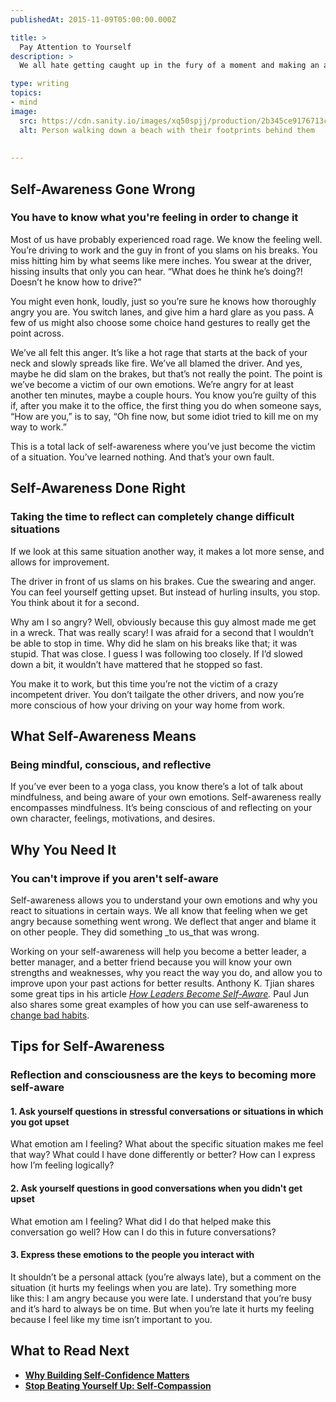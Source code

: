 ```yaml
---
publishedAt: 2015-11-09T05:00:00.000Z

title: >
  Pay Attention to Yourself
description: >
  We all hate getting caught up in the fury of a moment and making an ass of ourselves. Luckily, there are some simple steps you can take to make sure this doesn't happen again.

type: writing
topics:
- mind
image:
  src: https://cdn.sanity.io/images/xq50spjj/production/2b345ce9176713cdeaa5a3bacdb568748c8fcaec-2000x3055.jpg
  alt: Person walking down a beach with their footprints behind them
  
  
---
```


## Self-Awareness Gone Wrong

### You have to know what you're feeling in order to change it

Most of us have probably experienced road rage. We know the feeling well. You’re driving to work and the guy in front of you slams on his breaks. You miss hitting him by what seems like mere inches. You swear at the driver, hissing insults that only you can hear. “What does he think he’s doing?! Doesn’t he know how to drive?”

You might even honk, loudly, just so you’re sure he knows how thoroughly angry you are. You switch lanes, and give him a hard glare as you pass. A few of us might also choose some choice hand gestures to really get the point across.

We’ve all felt this anger. It’s like a hot rage that starts at the back of your neck and slowly spreads like fire. We’ve all blamed the driver. And yes, maybe he did slam on the brakes, but that’s not really the point. The point is we’ve become a victim of our own emotions. We’re angry for at least another ten minutes, maybe a couple hours. You know you’re guilty of this if, after you make it to the office, the first thing you do when someone says, “How are you,” is to say, “Oh fine now, but some idiot tried to kill me on my way to work.”

This is a total lack of self-awareness where you’ve just become the victim of a situation. You’ve learned nothing. And that’s your own fault.

## Self-Awareness Done Right

### Taking the time to reflect can completely change difficult situations

If we look at this same situation another way, it makes a lot more sense, and allows for improvement.

The driver in front of us slams on his brakes. Cue the swearing and anger. You can feel yourself getting upset. But instead of hurling insults, you stop. You think about it for a second.

Why am I so angry? Well, obviously because this guy almost made me get in a wreck. That was really scary! I was afraid for a second that I wouldn’t be able to stop in time. Why did he slam on his breaks like that; it was stupid. That was close. I guess I was following too closely. If I’d slowed down a bit, it wouldn’t have mattered that he stopped so fast.

You make it to work, but this time you’re not the victim of a crazy incompetent driver. You don’t tailgate the other drivers, and now you’re more conscious of how your driving on your way home from work.

## What Self-Awareness Means

### Being mindful, conscious, and reflective 

If you’ve ever been to a yoga class, you know there’s a lot of talk about mindfulness, and being aware of your own emotions. Self-awareness really encompasses mindfulness. It’s being conscious of and reflecting on your own character, feelings, motivations, and desires.

## Why You Need It

### You can't improve if you aren't self-aware 

Self-awareness allows you to understand your own emotions and why you react to situations in certain ways. We all know that feeling when we get angry because something went wrong. We deflect that anger and blame it on other people. They did something _to us_that was wrong.

Working on your self-awareness will help you become a better leader, a better manager, and a better friend because you will know your own strengths and weaknesses, why you react the way you do, and allow you to improve upon your past actions for better results. Anthony K. Tjian shares some great tips in his article _[How Leaders Become Self-Aware](https://hbr.org/2012/07/how-leaders-become-self-aware/)._ Paul Jun also shares some great examples of how you can use self-awareness to [change bad habits](http://99u.com/articles/30437/its-all-our-fault-self-awareness-as-a-secret-weapon-for-habit-change).

## Tips for Self-Awareness

### Reflection and consciousness are the keys to becoming more self-aware 

#### 1. Ask yourself questions in stressful conversations or situations in which you got upset 

What emotion am I feeling? What about the specific situation makes me feel that way? What could I have done differently or better? How can I express how I’m feeling logically?

#### 2. Ask yourself questions in good conversations when you didn't get upset 

What emotion am I feeling? What did I do that helped make this conversation go well? How can I do this in future conversations?

#### 3. Express these emotions to the people you interact with 

It shouldn’t be a personal attack (you’re always late), but a comment on the situation (it hurts my feelings when you are late). Try something more like this: I am angry because you were late. I understand that you’re busy and it’s hard to always be on time. But when you’re late it hurts my feeling because I feel like my time isn’t important to you.

## What to Read Next

* [**Why Building Self-Confidence Matters**](https://marisamorby.com/building-self-confidence/)
* [**Stop Beating Yourself Up: Self-Compassion**](https://marisamorby.com/self-compassion/)